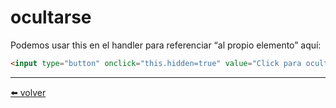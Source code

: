 # ocultarse

Podemos usar this en el handler para referenciar “al propio elemento” aquí:

````html
<input type="button" onclick="this.hidden=true" value="Click para ocultar">
````

---
[⬅️ volver](https://github.com/VictorHugoAguilar/javascript-interview-questions-explained/blob/main/theory-event/introduction-browser-events/readme.md#ocultarse)
